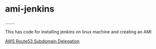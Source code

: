 # ami-jenkins
........


This has code for installing jenkins on linux machine and creating an AMI

[AWS Route53 Subdomain Delegation
](https://youtu.be/COaARRYXdts?si=QnjTT_2JZwfw9aDA)
